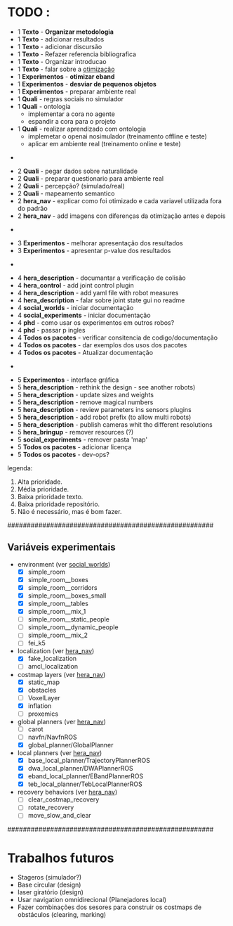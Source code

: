 # TODO :
* 1 **Texto** - **Organizar metodologia**
* 1 **Texto** - adicionar resultados
* 1 **Texto** - adicionar discursão
* 1 **Texto** - Refazer referencia bibliografica
* 1 **Texto** - Organizar introducao
* 1 **Texto** - falar sobre a [otimização](https://github.com/zkytony/ROSNavigationGuide/blob/master/main.pdf)
* 1 **Experimentos** - **otimizar eband**
* 1 **Experimentos** - **desviar de pequenos objetos**
* 1 **Experimentos** - preparar ambiente real
* 1 **Quali** - regras sociais no simulador
* 1 **Quali** - ontologia
  * implementar a cora no agente
  * espandir a cora para o projeto
* 1 **Quali** - realizar aprendizado com ontologia
  * implemetar o openai nosimulador (treinamento offline e teste)
  * aplicar em ambiente real (treinamento online e teste)
-
* 2 **Quali** - pegar dados sobre naturalidade
* 2 **Quali** - preparar questionario para ambiente real
* 2 **Quali** - percepção? (simulado/real)
* 2 **Quali** - mapeamento semantico
* 2 **hera_nav** - explicar como foi otimizado e cada variavel utilizada fora do padrão
* 2 **hera_nav** - add imagens con diferenças da otimização antes e depois
-
* 3 **Experimentos** - melhorar apresentação dos resultados
* 3 **Experimentos** - apresentar p-value dos resultados
-
* 4 **hera_description** - documantar a verificação de colisão
* 4 **hera_control** - add joint control plugin
* 4 **hera_description** - add yaml file with robot measures
* 4 **hera_description** - falar sobre joint state gui no readme
* 4 **social_worlds** - iniciar documentação
* 4 **social_experiments** - iniciar documentação
* 4 **phd** - como usar os experimentos em outros robos?
* 4 **phd** - passar p ingles
* 4 **Todos os pacotes** - verificar consitencia de codigo/documentação
* 4 **Todos os pacotes** - dar exemplos dos usos dos pacotes
* 4 **Todos os pacotes** - Atualizar documentação
-
* 5 **Experimentos** - interface gráfica
* 5 **hera_description** - rethink the design - see another robots)
* 5 **hera_description** - update sizes and weights
* 5 **hera_description** - remove magical numbers
* 5 **hera_description** - review parameters ins sensors plugins
* 5 **hera_description** - add robot prefix (to allow multi robots)
* 5 **hera_description** - publish cameras whit tho different resolutions
* 5 **hera_bringup** - remover resources (?)
* 5 **social_experiments** - remover pasta 'map'
* 5 **Todos os pacotes** - adicionar licença
* 5 **Todos os pacotes** - dev-ops?


legenda:
1. Alta prioridade.
2. Média prioridade.
3. Baixa prioridade texto.
4. Baixa prioridade repositório.
5. Não é necessário, mas é bom fazer.


#####################################################

## Variáveis experimentais
* environment (ver [social_worlds](https://gitlab.com/fpimentel/social_robot/social_words))
  * [X] simple_room
  * [X] simple_room__boxes
  * [X] simple_room__corridors
  * [X] simple_room__boxes_small  
  * [X] simple_room__tables
  * [X] simple_room__mix_1
  * [ ] simple_room__static_people
  * [ ] simple_room__dynamic_people
  * [ ] simple_room__mix_2
  * [ ] fei_k5
* localization (ver [hera_nav](https://gitlab.com/fpimentel/hera/hera_nav))
  * [X] fake_localization
  * [ ] amcl_localization
* costmap layers (ver [hera_nav](https://gitlab.com/fpimentel/hera/hera_nav))
  * [X] static_map
  * [X] obstacles
  * [ ] VoxelLayer
  * [X] inflation
  * [ ] proxemics
* global planners (ver [hera_nav](https://gitlab.com/fpimentel/hera/hera_nav))
  * [ ] carot
  * [ ] navfn/NavfnROS
  * [X] global_planner/GlobalPlanner
* local planners (ver [hera_nav](https://gitlab.com/fpimentel/hera/hera_nav))
  * [X] base_local_planner/TrajectoryPlannerROS
  * [X] dwa_local_planner/DWAPlannerROS
  * [X] eband_local_planner/EBandPlannerROS
  * [X] teb_local_planner/TebLocalPlannerROS
* recovery behaviors (ver [hera_nav](https://gitlab.com/fpimentel/hera/hera_nav))
  * [ ] clear_costmap_recovery
  * [ ] rotate_recovery
  * [ ] move_slow_and_clear

#####################################################

# Trabalhos futuros
* Stageros (simulador?)
* Base circular (design)
* laser giratório (design)
* Usar navigation omnidirecional  (Planejadores local)
* Fazer combinações dos sesores para construir os costmaps de obstáculos (clearing, marking)
